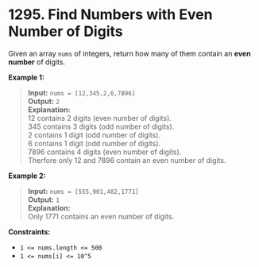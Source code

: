 # 1295. Find Numbers with Even Number of Digits

Given an array `nums` of integers, return how many of them contain an **even number** of digits.

**Example 1:**

> **Input:** `nums = [12,345,2,6,7896]`  
> **Output:** `2`  
> **Explanation:**  
> 12 contains 2 digits (even number of digits).  
> 345 contains 3 digits (odd number of digits).  
> 2 contains 1 digit (odd number of digits).  
> 6 contains 1 digit (odd number of digits).  
> 7896 contains 4 digits (even number of digits).  
> Therfore only 12 and 7896 contain an even number of digits.

**Example 2:**

> **Input:** `nums = [555,901,482,1771]`  
> **Output:** `1`  
> **Explanation:**  
> Only 1771 contains an even number of digits.

**Constraints:**

- `1 <= nums.length <= 500`
- `1 <= nums[i] <= 10^5`
